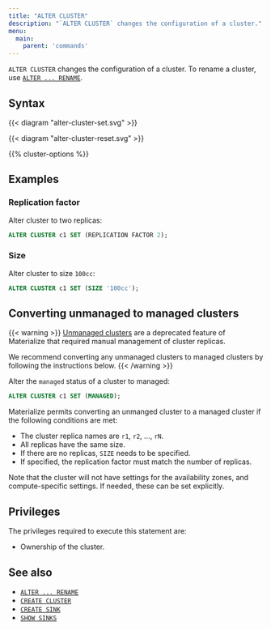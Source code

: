 ```yaml
---
title: "ALTER CLUSTER"
description: "`ALTER CLUSTER` changes the configuration of a cluster."
menu:
  main:
    parent: 'commands'
---
```


`ALTER CLUSTER` changes the configuration of a cluster. To rename a
cluster, use [`ALTER ... RENAME`](/sql/alter-rename/).

## Syntax

{{< diagram "alter-cluster-set.svg" >}}

{{< diagram "alter-cluster-reset.svg" >}}

{{% cluster-options %}}

## Examples

### Replication factor

Alter cluster to two replicas:

```sql
ALTER CLUSTER c1 SET (REPLICATION FACTOR 2);
```

### Size

Alter cluster to size `100cc`:

```sql
ALTER CLUSTER c1 SET (SIZE '100cc');
```

## Converting unmanaged to managed clusters

{{< warning >}}
[Unmanaged clusters](/sql/create-cluster-replica) are a deprecated feature of
Materialize that required manual management of cluster replicas.

We recommend converting any unmanaged clusters to managed clusters
by following the instructions below.
{{< /warning >}}

Alter the `managed` status of a cluster to managed:

```sql
ALTER CLUSTER c1 SET (MANAGED);
```

Materialize permits converting an unmanged cluster to a managed cluster if
the following conditions are met:

* The cluster replica names are `r1`, `r2`, ..., `rN`.
* All replicas have the same size.
* If there are no replicas, `SIZE` needs to be specified.
* If specified, the replication factor must match the number of replicas.

Note that the cluster will not have settings for the availability zones, and
compute-specific settings. If needed, these can be set explicitly.

## Privileges

The privileges required to execute this statement are:

- Ownership of the cluster.

## See also

- [`ALTER ... RENAME`](/sql/alter-rename/)
- [`CREATE CLUSTER`](/sql/create-cluster/)
- [`CREATE SINK`](/sql/create-sink/)
- [`SHOW SINKS`](/sql/show-sinks)

